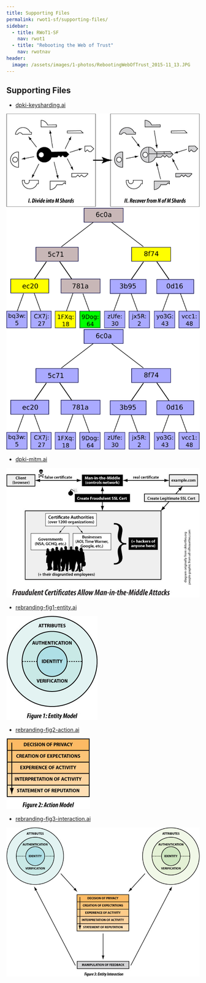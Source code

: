 ```yaml
---
title: Supporting Files
permalink: rwot1-sf/supporting-files/
sidebar:
  - title: RWoT1-SF
    nav: rwot1
  - title: "Rebooting the Web of Trust"
    nav: rwotnav
header:
  image: /assets/images/1-photos/RebootingWebOfTrust_2015-11_13.JPG
---
```


## Supporting Files

* [dpki-keysharding.ai](/assets/images/1-supporting-files/dpki-keysharding.ai)

![](/assets/images/1-supporting-files/dpki-keysharding.jpg)
![](/assets/images/1-supporting-files/dpki-merkle-subset.png)
![](/assets/images/1-supporting-files/dpki-merkle.png)

* [dpki-mitm.ai](/assets/images/1-supporting-files/dpki-mitm.ai)

![](/assets/images/1-supporting-files/dpki-mitm.jpg)

* [rebranding-fig1-entity.ai](/assets/images/1-supporting-files/rebranding-fig1-entity.ai)

![](/assets/images/1-supporting-files/rebranding-fig1-entity.jpg)

* [rebranding-fig2-action.ai](/assets/images/1-supporting-files/rebranding-fig2-action.ai)

![](/assets/images/1-supporting-files/rebranding-fig2-action.jpg)

* [rebranding-fig3-interaction.ai](/assets/images/1-supporting-files/rebranding-fig3-interaction.ai)

![](/assets/images/1-supporting-files/rebranding-fig3-interaction.jpg)

  